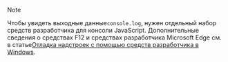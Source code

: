 > [!NOTE]
> Чтобы увидеть выходные данные`console.log`, нужен отдельный набор средств разработчика для консоли JavaScript. Дополнительные сведения о средствах F12 и средствах разработчика Microsoft Edge см. в статье[Отладка надстроек с помощью средств разработчика в Windows](../testing/debug-add-ins-using-f12-developer-tools-on-windows.md).